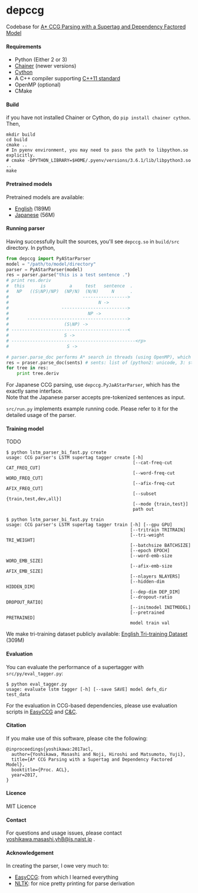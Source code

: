 # depccg
Codebase for [A\* CCG Parsing with a Supertag and Dependency Factored Model](https://arxiv.org/abs/1704.06936)

#### Requirements
* Python (Either 2 or 3)
* [Chainer](http://chainer.org/) (newer versions)
* [Cython](http://cython.org/)
* A C++ compiler supporting [C++11 standard](https://en.wikipedia.org/wiki/C%2B%2B11)
* OpenMP (optional)
* CMake

#### Build
if you have not installed Chainer or Cython, do `pip install chainer cython`. Then,

```
mkdir build
cd build
cmake ..
# In pyenv environment, you may need to pass the path to libpython.so explicitly.
# cmake -DPYTHON_LIBRARY=$HOME/.pyenv/versions/3.6.1/lib/libpython3.so ..
make
```

#### Pretrained models
Pretrained models are available:
* [English](http://cl.naist.jp/~masashi-y/resources/depccg/en_hf_tri.tar.gz) (189M)
* [Japanese](http://cl.naist.jp/~masashi-y/resources/depccg/ja_hf_ccgbank.tar.gz) (56M)

#### Running parser
Having successfully built the sources, you'll see `depccg.so` in `build/src` directory.
In python,
```python
from depccg import PyAStarParser
model = "/path/to/model/directory"
parser = PyAStarParser(model)
res = parser.parse("this is a test sentence .")
# print res.deriv
#  this      is         a     test   sentence  . 
#   NP   ((S\NP)/NP)  (NP/N)  (N/N)     N      . 
#                            ----------------->
#                                  N ->
#                    ------------------------->
#                              NP ->
#       -------------------------------------->
#                     (S\NP) ->
# --------------------------------------------<
#                     S ->
# -----------------------------------------------<rp>
#                      S ->

# parser.parse_doc performs A* search in threads (using OpenMP), which is highly efficient. 
res = praser.parse_doc(sents) # sents: list of (python2: unicode, 3: str)
for tree in res:
    print tree.deriv
```
For Japanese CCG parsing, use `depccg.PyJaAStarParser`,
which has the exactly same interface.  
Note that the Japanese parser accepts pre-tokenized sentences as input.

`src/run.py` implements example running code. Please refer to it for
the detailed usage of the parser.
#### Training model
TODO

```
$ python lstm_parser_bi_fast.py create
usage: CCG parser's LSTM supertag tagger create [-h]
                                                [--cat-freq-cut CAT_FREQ_CUT]
                                                [--word-freq-cut WORD_FREQ_CUT]
                                                [--afix-freq-cut AFIX_FREQ_CUT]
                                                [--subset {train,test,dev,all}]
                                                [--mode {train,test}]
                                                path out
```

```
$ python lstm_parser_bi_fast.py train
usage: CCG parser's LSTM supertag tagger train [-h] [--gpu GPU]
                                               [--tritrain TRITRAIN]
                                               [--tri-weight TRI_WEIGHT]
                                               [--batchsize BATCHSIZE]
                                               [--epoch EPOCH]
                                               [--word-emb-size WORD_EMB_SIZE]
                                               [--afix-emb-size AFIX_EMB_SIZE]
                                               [--nlayers NLAYERS]
                                               [--hidden-dim HIDDEN_DIM]
                                               [--dep-dim DEP_DIM]
                                               [--dropout-ratio DROPOUT_RATIO]
                                               [--initmodel INITMODEL]
                                               [--pretrained PRETRAINED]
                                               model train val
```

We make tri-training dataset publicly available:
[English Tri-training Dataset](http://cl.naist.jp/~masashi-y/resources/depccg/headfirst_parsed.conll.stagged.gz) (309M)

#### Evaluation
You can evaluate the performance of a supertagger with `src/py/eval_tagger.py`:
```
$ python eval_tagger.py 
usage: evaluate lstm tagger [-h] [--save SAVE] model defs_dir test_data
```

For the evaluation in CCG-based dependencies, please use
evaluation scripts in [EasyCCG](https://github.com/mikelewis0/easyccg) and
[C&C](http://www.cl.cam.ac.uk/~sc609/candc-1.00.html).

#### Citation

If you make use of this software, please cite the following:

    @inproceedings{yoshikawa:2017acl,
      author={Yoshikawa, Masashi and Noji, Hiroshi and Matsumoto, Yuji},
      title={A* CCG Parsing with a Supertag and Dependency Factored Model},
      booktitle={Proc. ACL},
      year=2017,
    }

#### Licence
MIT Licence

#### Contact
For questions and usage issues, please contact yoshikawa.masashi.yh8@is.naist.jp .

#### Acknowledgement
In creating the parser, I owe very much to:
- [EasyCCG](https://github.com/mikelewis0/easyccg): from which I learned everything
- [NLTK](http://www.nltk.org/): for nice pretty printing for parse derivation

